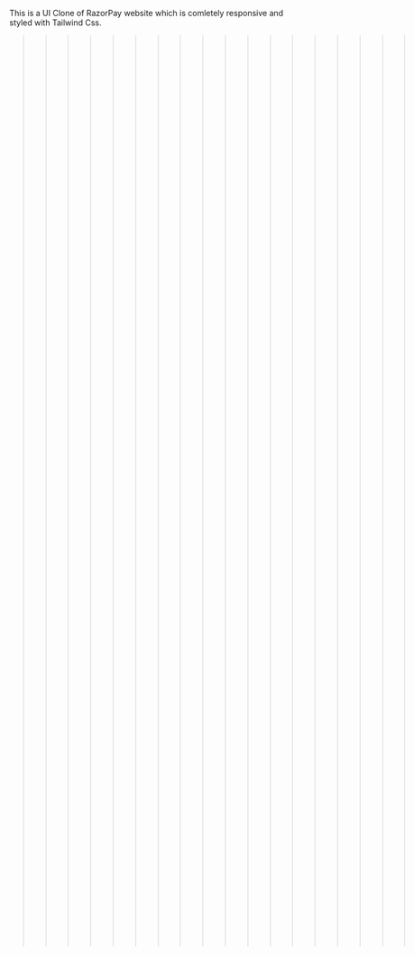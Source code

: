 This is a UI Clone of RazorPay website which is comletely responsive and styled with Tailwind Css.
>>>>>>>>>>>>>>>>>>>>>>>>>>>>>>>>>>>>>https://razorpay-clone-akashsingh03.netlify.app/<<<<<<<<<<<<<<<<<<<<<<<<<<<<<<<<<<<<<<<<<<<<<<<
